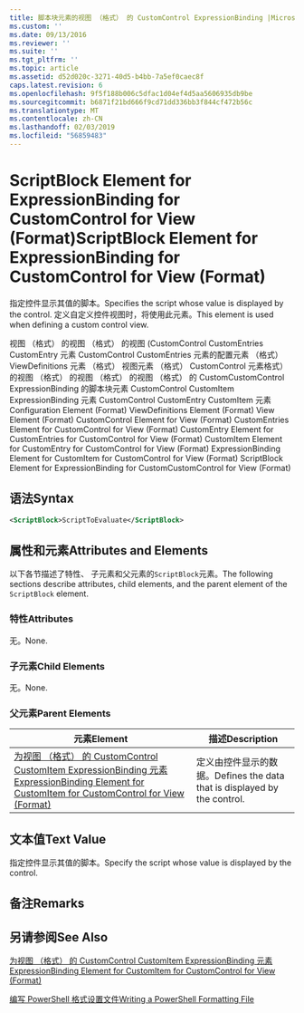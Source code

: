 ```yaml
---
title: 脚本块元素的视图 （格式） 的 CustomControl ExpressionBinding |Microsoft Docs
ms.custom: ''
ms.date: 09/13/2016
ms.reviewer: ''
ms.suite: ''
ms.tgt_pltfrm: ''
ms.topic: article
ms.assetid: d52d020c-3271-40d5-b4bb-7a5ef0caec8f
caps.latest.revision: 6
ms.openlocfilehash: 9f5f188b006c5dfac1d04ef4d5aa5606935db9be
ms.sourcegitcommit: b6871f21bd666f9cd71dd336bb3f844cf472b56c
ms.translationtype: MT
ms.contentlocale: zh-CN
ms.lasthandoff: 02/03/2019
ms.locfileid: "56859483"
---
```

# <a name="scriptblock-element-for-expressionbinding-for-customcontrol-for-view-format"></a><span data-ttu-id="61ec1-102">ScriptBlock Element for ExpressionBinding for CustomControl for View (Format)</span><span class="sxs-lookup"><span data-stu-id="61ec1-102">ScriptBlock Element for ExpressionBinding for CustomControl for View (Format)</span></span>

<span data-ttu-id="61ec1-103">指定控件显示其值的脚本。</span><span class="sxs-lookup"><span data-stu-id="61ec1-103">Specifies the script whose value is displayed by the control.</span></span> <span data-ttu-id="61ec1-104">定义自定义控件视图时，将使用此元素。</span><span class="sxs-lookup"><span data-stu-id="61ec1-104">This element is used when defining a custom control view.</span></span>

<span data-ttu-id="61ec1-105">视图 （格式） 的视图 （格式） 的视图 (CustomControl CustomEntries CustomEntry 元素 CustomControl CustomEntries 元素的配置元素 （格式） ViewDefinitions 元素 （格式） 视图元素 （格式） CustomControl 元素格式） 的视图 （格式） 的视图 （格式） 的视图 （格式） 的 CustomCustomControl ExpressionBinding 的脚本块元素 CustomControl CustomItem ExpressionBinding 元素 CustomControl CustomEntry CustomItem 元素</span><span class="sxs-lookup"><span data-stu-id="61ec1-105">Configuration Element (Format) ViewDefinitions Element (Format) View Element (Format) CustomControl Element for View (Format) CustomEntries Element for CustomControl for View (Format) CustomEntry Element for CustomEntries for CustomControl for View (Format) CustomItem Element for CustomEntry for CustomControl for View (Format) ExpressionBinding Element for CustomItem for CustomControl for View (Format) ScriptBlock Element for ExpressionBinding for CustomCustomControl for View (Format)</span></span>

## <a name="syntax"></a><span data-ttu-id="61ec1-106">语法</span><span class="sxs-lookup"><span data-stu-id="61ec1-106">Syntax</span></span>

```xml
<ScriptBlock>ScriptToEvaluate</ScriptBlock>
```

## <a name="attributes-and-elements"></a><span data-ttu-id="61ec1-107">属性和元素</span><span class="sxs-lookup"><span data-stu-id="61ec1-107">Attributes and Elements</span></span>

<span data-ttu-id="61ec1-108">以下各节描述了特性、 子元素和父元素的`ScriptBlock`元素。</span><span class="sxs-lookup"><span data-stu-id="61ec1-108">The following sections describe attributes, child elements, and the parent element of the `ScriptBlock` element.</span></span>

### <a name="attributes"></a><span data-ttu-id="61ec1-109">特性</span><span class="sxs-lookup"><span data-stu-id="61ec1-109">Attributes</span></span>

<span data-ttu-id="61ec1-110">无。</span><span class="sxs-lookup"><span data-stu-id="61ec1-110">None.</span></span>

### <a name="child-elements"></a><span data-ttu-id="61ec1-111">子元素</span><span class="sxs-lookup"><span data-stu-id="61ec1-111">Child Elements</span></span>

<span data-ttu-id="61ec1-112">无。</span><span class="sxs-lookup"><span data-stu-id="61ec1-112">None.</span></span>

### <a name="parent-elements"></a><span data-ttu-id="61ec1-113">父元素</span><span class="sxs-lookup"><span data-stu-id="61ec1-113">Parent Elements</span></span>

|<span data-ttu-id="61ec1-114">元素</span><span class="sxs-lookup"><span data-stu-id="61ec1-114">Element</span></span>|<span data-ttu-id="61ec1-115">描述</span><span class="sxs-lookup"><span data-stu-id="61ec1-115">Description</span></span>|
|-------------|-----------------|
|[<span data-ttu-id="61ec1-116">为视图 （格式） 的 CustomControl CustomItem ExpressionBinding 元素</span><span class="sxs-lookup"><span data-stu-id="61ec1-116">ExpressionBinding Element for CustomItem for CustomControl for View (Format)</span></span>](./expressionbinding-element-for-customitem-for-customcontrol-for-view-format.md)|<span data-ttu-id="61ec1-117">定义由控件显示的数据。</span><span class="sxs-lookup"><span data-stu-id="61ec1-117">Defines the data that is displayed by the control.</span></span>|

## <a name="text-value"></a><span data-ttu-id="61ec1-118">文本值</span><span class="sxs-lookup"><span data-stu-id="61ec1-118">Text Value</span></span>

<span data-ttu-id="61ec1-119">指定控件显示其值的脚本。</span><span class="sxs-lookup"><span data-stu-id="61ec1-119">Specify the script whose value is displayed by the control.</span></span>

## <a name="remarks"></a><span data-ttu-id="61ec1-120">备注</span><span class="sxs-lookup"><span data-stu-id="61ec1-120">Remarks</span></span>

## <a name="see-also"></a><span data-ttu-id="61ec1-121">另请参阅</span><span class="sxs-lookup"><span data-stu-id="61ec1-121">See Also</span></span>

[<span data-ttu-id="61ec1-122">为视图 （格式） 的 CustomControl CustomItem ExpressionBinding 元素</span><span class="sxs-lookup"><span data-stu-id="61ec1-122">ExpressionBinding Element for CustomItem for CustomControl for View (Format)</span></span>](./expressionbinding-element-for-customitem-for-customcontrol-for-view-format.md)

[<span data-ttu-id="61ec1-123">编写 PowerShell 格式设置文件</span><span class="sxs-lookup"><span data-stu-id="61ec1-123">Writing a PowerShell Formatting File</span></span>](./writing-a-powershell-formatting-file.md)

